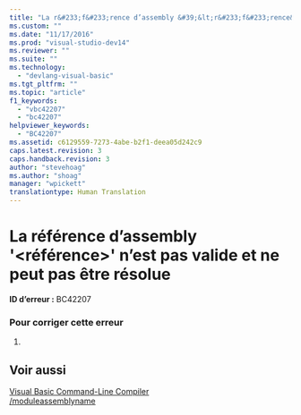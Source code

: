 ```yaml
---
title: "La r&#233;f&#233;rence d’assembly &#39;&lt;r&#233;f&#233;rence&gt;&#39; n’est pas valide et ne peut pas &#234;tre r&#233;solue | Microsoft Docs"
ms.custom: ""
ms.date: "11/17/2016"
ms.prod: "visual-studio-dev14"
ms.reviewer: ""
ms.suite: ""
ms.technology: 
  - "devlang-visual-basic"
ms.tgt_pltfrm: ""
ms.topic: "article"
f1_keywords: 
  - "vbc42207"
  - "bc42207"
helpviewer_keywords: 
  - "BC42207"
ms.assetid: c6129559-7273-4abe-b2f1-deea05d242c9
caps.latest.revision: 3
caps.handback.revision: 3
author: "stevehoag"
ms.author: "shoag"
manager: "wpickett"
translationtype: Human Translation
---
```

# La r&#233;f&#233;rence d’assembly &#39;&lt;r&#233;f&#233;rence&gt;&#39; n’est pas valide et ne peut pas &#234;tre r&#233;solue
**ID d’erreur :** BC42207  
  
### Pour corriger cette erreur  
  
1.  
  
## Voir aussi  
 [Visual Basic Command\-Line Compiler](../../visual-basic/reference/command-line-compiler/index.md)   
 [\/moduleassemblyname](../../visual-basic/reference/command-line-compiler/moduleassemblyname.md)